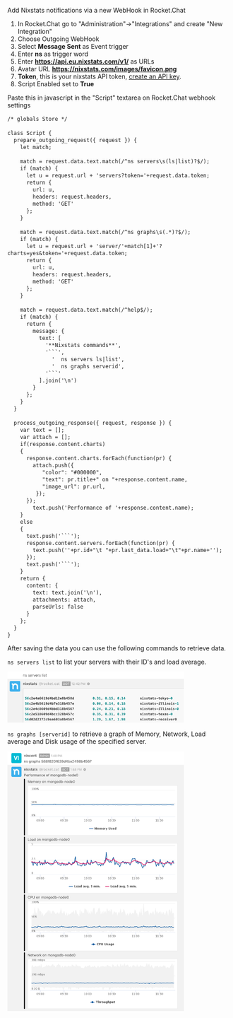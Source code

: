 Add Nixstats notifications via a new WebHook in Rocket.Chat

1. In Rocket.Chat go to "Administration"->"Integrations" and create "New Integration"
2. Choose Outgoing WebHook
3. Select **Message Sent** as Event trigger
3. Enter **ns** as trigger word
4. Enter **https://api.eu.nixstats.com/v1/** as URLs
5. Avatar URL **https://nixstats.com/images/favicon.png**
6. **Token**, this is your nixstats API token, [create an API key](https://nixstats.com/settings/api).
7. Script Enabled set to **True**

Paste this in javascript in the "Script" textarea on Rocket.Chat webhook settings


```/* exported Script */
/* globals Store */

class Script {
  prepare_outgoing_request({ request }) {
    let match; 
   
    match = request.data.text.match(/^ns servers\s(ls|list)?$/); 
    if (match) { 
      let u = request.url + 'servers?token='+request.data.token; 
      return {
        url: u,
        headers: request.headers,
        method: 'GET'
      };
    }
    
    match = request.data.text.match(/^ns graphs\s(.*)?$/);
    if (match) { 
      let u = request.url + 'server/'+match[1]+'?charts=yes&token='+request.data.token; 
      return {
        url: u,
        headers: request.headers,
        method: 'GET'
      };
    }
     
    match = request.data.text.match(/^help$/);
    if (match) { 
      return {
        message: {
          text: [
            '**Nixstats commands**',
            '```',
              '  ns servers ls|list',
              '  ns graphs serverid',
            '```'
          ].join('\n')
        }
      };
    }
  }

  process_outgoing_response({ request, response }) {
    var text = [];
    var attach = []; 
    if(response.content.charts)
    {
      response.content.charts.forEach(function(pr) {
        attach.push({
           "color": "#000000",
           "text": pr.title+" on "+response.content.name,
           "image_url": pr.url,
         });
      });
        text.push('Performance of '+response.content.name);
    }
    else
    {
      text.push('```'); 
      response.content.servers.forEach(function(pr) {
        text.push(''+pr.id+"\t "+pr.last_data.load+"\t"+pr.name+'');
      });
      text.push('```'); 
    }
    return {
      content: {
        text: text.join('\n'),
        attachments: attach,
        parseUrls: false
      }
    };
  }
}
```


After saving the data you can use the following commands to retrieve data.

`ns servers list` to list your servers with their ID's and load average.

<img src="serverlist.png" data-canonical-src="graphs.png" width="400" />

`ns graphs [serverid]` to retrieve a graph of Memory, Network, Load average and Disk usage of the specified server.

<img src="graphs.png" data-canonical-src="graphs.png" width="400" />
